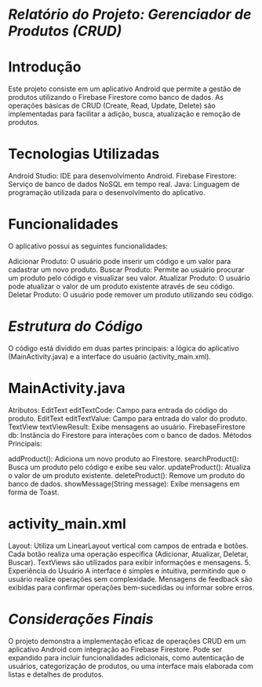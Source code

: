 # *Relatório do Projeto: Gerenciador de Produtos (CRUD)*
# Introdução
Este projeto consiste em um aplicativo Android que permite a gestão de produtos utilizando o Firebase Firestore como banco de dados. As operações básicas de CRUD (Create, Read, Update, Delete) são implementadas para facilitar a adição, busca, atualização e remoção de produtos.

# Tecnologias Utilizadas
Android Studio: IDE para desenvolvimento Android.
Firebase Firestore: Serviço de banco de dados NoSQL em tempo real.
Java: Linguagem de programação utilizada para o desenvolvimento do aplicativo.

# Funcionalidades
O aplicativo possui as seguintes funcionalidades:

Adicionar Produto: O usuário pode inserir um código e um valor para cadastrar um novo produto.
Buscar Produto: Permite ao usuário procurar um produto pelo código e visualizar seu valor.
Atualizar Produto: O usuário pode atualizar o valor de um produto existente através de seu código.
Deletar Produto: O usuário pode remover um produto utilizando seu código.

# *Estrutura do Código*
O código está dividido em duas partes principais: a lógica do aplicativo (MainActivity.java) e a interface do usuário (activity_main.xml).

# MainActivity.java

Atributos:
EditText editTextCode: Campo para entrada do código do produto.
EditText editTextValue: Campo para entrada do valor do produto.
TextView textViewResult: Exibe mensagens ao usuário.
FirebaseFirestore db: Instância do Firestore para interações com o banco de dados.
Métodos Principais:

addProduct(): Adiciona um novo produto ao Firestore.
searchProduct(): Busca um produto pelo código e exibe seu valor.
updateProduct(): Atualiza o valor de um produto existente.
deleteProduct(): Remove um produto do banco de dados.
showMessage(String message): Exibe mensagens em forma de Toast.

# activity_main.xml
Layout:
Utiliza um LinearLayout vertical com campos de entrada e botões.
Cada botão realiza uma operação específica (Adicionar, Atualizar, Deletar, Buscar).
TextViews são utilizados para exibir informações e mensagens.
5. Experiência do Usuário
A interface é simples e intuitiva, permitindo que o usuário realize operações sem complexidade. Mensagens de feedback são exibidas para confirmar operações bem-sucedidas ou informar sobre erros.

# *Considerações Finais*
O projeto demonstra a implementação eficaz de operações CRUD em um aplicativo Android com integração ao Firebase Firestore. Pode ser expandido para incluir funcionalidades adicionais, como autenticação de usuários, categorização de produtos, ou uma interface mais elaborada com listas e detalhes de produtos.


